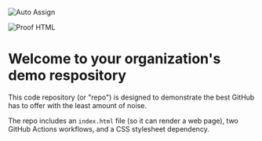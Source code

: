 ![Auto Assign](https://github.com/PublicOrgJLPADev/demo-repository/actions/workflows/auto-assign.yml/badge.svg)

![Proof HTML](https://github.com/PublicOrgJLPADev/demo-repository/actions/workflows/proof-html.yml/badge.svg)

# Welcome to your organization's demo respository
This code repository (or "repo") is designed to demonstrate the best GitHub has to offer with the least amount of noise.

The repo includes an `index.html` file (so it can render a web page), two GitHub Actions workflows, and a CSS stylesheet dependency.
